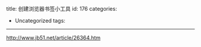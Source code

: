 title: 创建浏览器书签小工具
id: 176
categories:
  - Uncategorized
tags:
---

http://www.jb51.net/article/26364.htm
